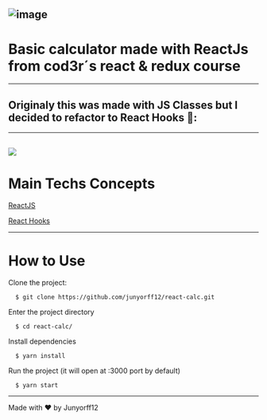 ![image](https://user-images.githubusercontent.com/24380007/173470816-8dff5166-430b-475f-8caf-52c45804f1a5.png)
---

# Basic calculator made with ReactJs from cod3r´s react & redux course
---
## Originaly this was made with JS Classes but I decided to refactor to React Hooks 💙:
---



![](calc.gif)
---
# Main Techs Concepts

[ReactJS](https://reactjs.org/)

[React Hooks](https://reactjs.org/docs/hooks-intro.html)

---
# How to Use

  Clone the project:
```
  $ git clone https://github.com/junyorff12/react-calc.git
```
  Enter the project directory
```
  $ cd react-calc/
```
  Install dependencies
```
  $ yarn install
```
  Run the project (it will open at :3000 port by default)
```
  $ yarn start
```

---



Made with ❤️ by Junyorff12




